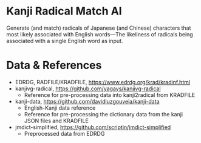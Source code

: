 # Kanji Radical Match AI
Generate (and match) radicals of Japanese (and Chinese) characters that most likely associated with English words—The likeliness of radicals being associated with a single English word as input.

# Data & References
- EDRDG, RADFILE/KRADFILE, https://www.edrdg.org/krad/kradinf.html
- kanjivg-radical, https://github.com/yagays/kanjivg-radical
  - Reference for pre-processing data into kanji2radical from KRADFILE
- kanji-data, https://github.com/davidluzgouveia/kanji-data
  - English-Kanji data reference
  - Reference for pre-processing the dictionary data from the kanji JSON files and KRADFILE
- jmdict-simplified, https://github.com/scriptin/jmdict-simplified
  - Preprocessed data from EDRDG
